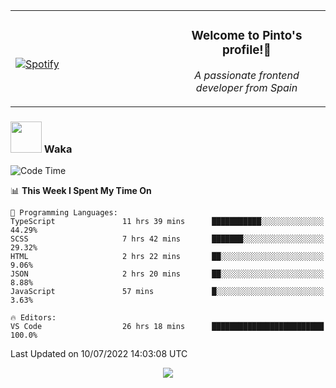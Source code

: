 <table width="100%" align="center"> 
  <tr>
  <td width="50%">
      
&nbsp; <br> [![Spotify](https://novatorem-zeta-rust.vercel.app/api/spotify)](https://open.spotify.com/user/novatorem-zeta-rust)

  </td>
  <td width="50%">
    <h3 align="center">Welcome to Pinto's profile!👋</h3>
    <p align="center"><em>A passionate frontend developer from Spain</em></p>
  </td>
  </table>

### <img src="https://media.giphy.com/media/VgCDAzcKvsR6OM0uWg/giphy.gif" width="50"> Waka

  <!--START_SECTION:waka-->
![Code Time](http://img.shields.io/badge/Code%20Time-632%20hrs%2034%20mins-blue)

📊 **This Week I Spent My Time On** 

```text
💬 Programming Languages: 
TypeScript               11 hrs 39 mins      ███████████░░░░░░░░░░░░░░   44.29% 
SCSS                     7 hrs 42 mins       ███████░░░░░░░░░░░░░░░░░░   29.32% 
HTML                     2 hrs 22 mins       ██░░░░░░░░░░░░░░░░░░░░░░░   9.06% 
JSON                     2 hrs 20 mins       ██░░░░░░░░░░░░░░░░░░░░░░░   8.88% 
JavaScript               57 mins             █░░░░░░░░░░░░░░░░░░░░░░░░   3.63%

🔥 Editors: 
VS Code                  26 hrs 18 mins      █████████████████████████   100.0%

```


 Last Updated on 10/07/2022 14:03:08 UTC
<!--END_SECTION:waka-->

<div align="center">
<img src="https://github-readme-stats-gilt-tau.vercel.app/api/top-langs/?username=pinto-hub&layout=compact&theme=dracula" />
</div>
